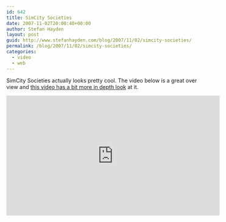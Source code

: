 ```yaml
---
id: 642
title: SimCity Societies
date: 2007-11-02T20:00:40+00:00
author: Stefan Hayden
layout: post
guid: http://www.stefanhayden.com/blog/2007/11/02/simcity-societies/
permalink: /blog/2007/11/02/simcity-societies/
categories:
  - video
  - web
---
```

SimCity Societies actually looks pretty cool. The video below is a great over view and <a href="https://www.youtube.com/watch?v=0lvss1PqrGU">this video has a bit more in depth look</a> at it.
<iframe width="560" height="315" src="https://www.youtube.com/embed/jqfhU65WuvM" title="YouTube video player" frameborder="0" allow="accelerometer; autoplay; clipboard-write; encrypted-media; gyroscope; picture-in-picture" allowfullscreen></iframe>